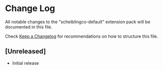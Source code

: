 # Change Log

All notable changes to the "scheiblingco-default" extension pack will be documented in this file.

Check [Keep a Changelog](http://keepachangelog.com/) for recommendations on how to structure this file.

## [Unreleased]

- Initial release
